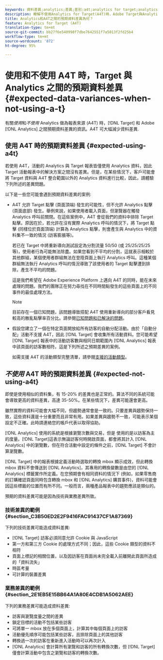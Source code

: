 ```yaml
---
keywords: 資料差異;analytics;差異;差別;a4t;analytics for target;analytics 作為報表來源
description: 瞭解不使用Analytics for Target(A4T)時，Adobe Target與Analytics之間預期的資料差異，這可完全消除資料差異。
title: Analytics和A4T之間的預期資料差異為何？
feature: Analytics for Target (A4T)
translation-type: tm+mt
source-git-commit: bb27f6e540998f7dbe7642551f7a5013f2fd25b4
workflow-type: tm+mt
source-wordcount: '872'
ht-degree: 95%

---
```



# 使用和不使用 A4T 時，Target 與 Analytics 之間的預期資料差異{#expected-data-variances-when-not-using-a-t}

有關&#x200B;*使用*&#x200B;和&#x200B;*不使用* Analytics 做為報表來源 (A4T) 時，[!DNL Target] 和 Adobe [!DNL Analytics] 之間預期資料差異的資訊。A4T 可大幅減少資料差異.

## 使用 A4T 時的預期資料差異 {#expected-using-a4t}

若使用 A4T，活動的 Analytics 與 Target 報表皆僅使用 Analytics 資料，因此 Target 活動報表中的解決方案之間沒有差異。但是，在某些情況下，客戶可能會將 Target 資料與 A4T 整合範圍以外的 Analytics 資料進行比較，因此，請體驗下列所述的差異問題。

以下是一些您可能會遇到預期資料差異的案例:

* A4T 允許 Target 點擊 (頁面頂端) 發生的可能性，但不允許 Analytics 點擊 (頁面底部) 發生。舉例來說，如果使用者載入頁面，但瀏覽器在觸發 Analytics 呼叫前關閉。在這些案例中，A4T 會從我們的資料中排除 Target 點擊。原因在於，若允許在沒有實際 Analytics 呼叫的情況下，將 Target 點擊 (同樣位於頁面頂端) 計算為 Analytics 點擊，則會產生與 Analytics 中的資料集不一致的情況 (訪客膨脹等)。

   若已在 Target 中將重新導向測試設定為分割流量 50/50 (或 25/25/25/25 等)，使用者行為可能無法除盡。如果您看到不平均的分割，這就表示相較於其他群組，某個使用者群組無法在登陸頁面上執行 Analytics 呼叫。這種某個群組無法執行 Analytics 呼叫的情況導致了該使用者的 Target 點擊遭到排除，產生不平均的問題。

   這是我們希望在 Adobe Experience Platform 上邁向 A4T 的同時，能在未來處理的問題。我們的團隊正在努力尋找在不同時間點發生的這些頁面上的不同事件的最佳處理方法。

   >[!NOTE]
   >
   >目前存在一個已知問題，該問題導致搭配 A4T 使用重新導向的部分客戶看見較高的散亂點擊率百分比。請參閱[已知問題和已解決的問題](/help/r-release-notes/known-issues-resolved-issues.md#redirect)。

* 假設您建立了一個在特定頁面開放給所有訪客的自動分配活動。由於「自動分配」活動不支援 A4T，因此 [!DNL Target] 會收集所有活動資料。您可能希望 [!DNL Target] 報表中的活動訪客數與相同日期範圍內 [!DNL Analytics] 報表中該頁面的訪客數相符。這是下列所述之預期差異的案例。

   如需支援 A4T 的活動類型完整清單，請參閱[支援的活動類型](/help/c-integrating-target-with-mac/a4t/a4t.md#section_F487896214BF4803AF78C552EF1669AA)。

## *不使用* A4T 時的預期資料差異  {#expected-not-using-a4t}

即使是使用相似的資料集，有 15-20% 的差異也是正常的。算法不同的系統可能會導致更高的資料差異，高達 35-50%。在某些情況下，差異可能還會更高。

雖然實際的資料可能會大幅不同，但趨勢通常會是一致的。只要差異與趨勢保持一致，這些資料還是十分重要而且非常有用。如果差異與趨勢不一致，可能表示某個設定不正確。此時請連絡您的帳戶代表以取得協助。

[!DNL Analytics] 使用的系統是根據瀏覽次數與交易，但是 使用的是以訪客為主的度量。[!DNL Target]這表示無論訪客何時開啟頁面，都會將其計入 [!DNL Analytics] 中的瀏覽數，但在符合活動中設定的條件之前，[!DNL Target] 不會計算瀏覽數。

[!DNL Target] 中的報表根據定義活動時選取的轉換 mbox 顯示成效，但此轉換 mbox 資料不會傳送到 [!DNL Analytics]，其專用的轉換變數是由您的 [!DNL Analytics] 標籤實作所定義。在您預期會有相同資料的情況下 (例如，如果零售商的訂購確認頁面同時包含轉換 mbox 和 [!DNL Analytics] 購買事件)，資料可能會因這些標籤的位置而有所不同。一般而言，兩種產品報表中的趨勢應該是類似的。

預期的資料差異可能是因為技術與業務差異所致。

### 技術差異的範例  {#section_C3B50ED2E2F9416FAC91437CF1A87369}

下列的技術差異可能造成資料差異:

* [!DNL Target] 訪客必須同意允許 Cookie 與 JavaScript
* 第一方和第三方 Cookie 的處理方式不同；因此，這些 Cookie 類型的資料不相符
* 頁面上標記的相關位置，以及因訪客在頁面尚未完全載入前離開此頁面所造成的「資料流失」
* 時區考量
* 可計算的裝置差異

### 業務差異的範例  {#section_2E1EB5E15BB64A1A80E4CDB1A5062AEE}

下列的業務差異可能造成資料差異:

* 訪客與瀏覽度量之間的差異
* 鎖定目標的活動不包括某些訪客
* 可將單一 mbox 放在多個頁面上，計算其中每個頁面上的訪客
* 活動優先順序可能包括某些訪客，且排除頁面上的其他訪客
* 轉換過一次的訪客在重新進入活動時可以再次計入
* [!DNL Analytics] 會計算所有瀏覽和訪客的所有轉換次數，但 [!DNL Target] 僅會計算活動中包含之瀏覽和訪客的轉換次數。